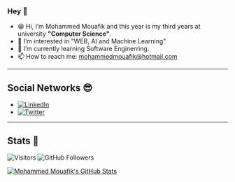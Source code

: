 ### Hey  👋
- 😁 Hi, I’m Mohammed Mouafik and this year is my third years at university **"Computer Science"**.
- 👀 I’m interested in  "WEB, AI and Machine Learning"
- 🌱 I’m currently learning Software Enginerring.
- 📫 How to reach me: [mohammedmouafik@hotmail.com](mailto:mohammedmouafik@hotmail.com)

<hr/>

## Social Networks 😎

- [![LinkedIn](https://img.shields.io/badge/-LinkedIn-0A66C2?style=flat&logo=linkedin&link=https://www.linkedin.com/in/mouafik/)](https://www.linkedin.com/in/mouafik/)
- [![Twitter](https://img.shields.io/badge/-Twitter-FFFFFF?style=flat&logo=twitter&link=https://twitter.com/MohammedMouafi1)](https://twitter.com/MohammedMouafi1)

<hr/>

## Stats 📑

![Visitors](https://visitor-badge.glitch.me/badge?page_id=mouafikmohammed) 
![GitHub Followers](https://img.shields.io/github/followers/mouafikmohammed?label=Follow&logo=Github&style=social)

[![Mohammed Mouafik's GitHub Stats](https://github-readme-stats.vercel.app/api?username=mouafikmohammed&count_private=true&show_icons=true&theme=dark)](https://github.com/mouafikmohammed) 

